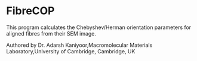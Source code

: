 # FibreCOP
This program calculates the Chebyshev/Herman orientation parameters for aligned fibres from their SEM image.

Authored by Dr. Adarsh Kaniyoor,Macromolecular Materials Laboratory,University of Cambridge, Cambridge, UK
